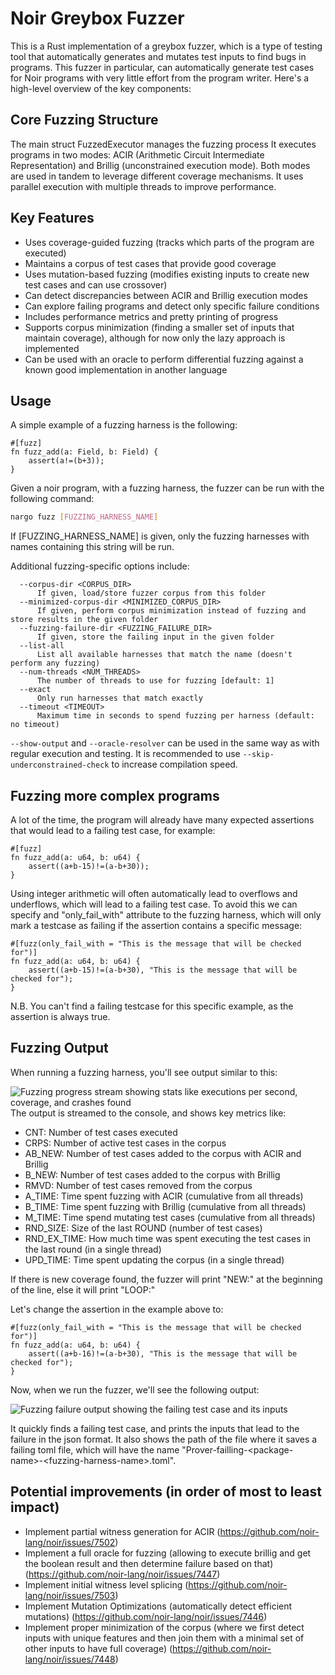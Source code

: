 # Noir Greybox Fuzzer
This is a Rust implementation of a greybox fuzzer, which is a type of testing tool that automatically generates and mutates test inputs to find bugs in programs. This fuzzer in particular, can automatically generate test cases for Noir programs with very little effort from the program writer. Here's a high-level overview of the key components:

## Core Fuzzing Structure

The main struct FuzzedExecutor manages the fuzzing process
It executes programs in two modes: ACIR (Arithmetic Circuit Intermediate Representation) and Brillig (unconstrained execution mode). Both modes are used in tandem to leverage different coverage mechanisms. It uses parallel execution with multiple threads to improve performance.

## Key Features
- Uses coverage-guided fuzzing (tracks which parts of the program are executed)
- Maintains a corpus of test cases that provide good coverage
- Uses mutation-based fuzzing (modifies existing inputs to create new test cases and can use crossover)
- Can detect discrepancies between ACIR and Brillig execution modes
- Can explore failing programs and detect only specific failure conditions
- Includes performance metrics and pretty printing of progress
- Supports corpus minimization (finding a smaller set of inputs that maintain coverage), although for now only the lazy approach is implemented
- Can be used with an oracle to perform differential fuzzing against a known good implementation in another language

## Usage

A simple example of a fuzzing harness is the following:

```noir
#[fuzz]
fn fuzz_add(a: Field, b: Field) {
    assert(a!=(b+3));
}
```

Given a noir program, with a fuzzing harness, the fuzzer can be run with the following command:

```bash
nargo fuzz [FUZZING_HARNESS_NAME]
```

If [FUZZING_HARNESS_NAME] is given, only the fuzzing harnesses with names containing this string will be run.

Additional fuzzing-specific options include:

      --corpus-dir <CORPUS_DIR>
          If given, load/store fuzzer corpus from this folder
      --minimized-corpus-dir <MINIMIZED_CORPUS_DIR>
          If given, perform corpus minimization instead of fuzzing and store results in the given folder
      --fuzzing-failure-dir <FUZZING_FAILURE_DIR>
          If given, store the failing input in the given folder
      --list-all
          List all available harnesses that match the name (doesn't perform any fuzzing)
      --num-threads <NUM_THREADS>
          The number of threads to use for fuzzing [default: 1]
      --exact
          Only run harnesses that match exactly
      --timeout <TIMEOUT>
          Maximum time in seconds to spend fuzzing per harness (default: no timeout)

`--show-output` and `--oracle-resolver` can be used in the same way as with regular execution and testing.
It is recommended to use `--skip-underconstrained-check` to increase compilation speed.

## Fuzzing more complex programs

A lot of the time, the program will already have many expected assertions that would lead to a failing test case, for example:

```noir
#[fuzz]
fn fuzz_add(a: u64, b: u64) {
    assert((a+b-15)!=(a-b+30));
}
```
Using integer arithmetic will often automatically lead to overflows and underflows, which will lead to a failing test case. To avoid this we can specify and "only_fail_with" attribute to the fuzzing harness, which will only mark a testcase as failing if the assertion contains a specific message:

```noir
#[fuzz(only_fail_with = "This is the message that will be checked for")]
fn fuzz_add(a: u64, b: u64) {
    assert((a+b-15)!=(a-b+30), "This is the message that will be checked for");
}
```
N.B. You can't find a failing testcase for this specific example, as the assertion is always true.

## Fuzzing Output

When running a fuzzing harness, you'll see output similar to this:

![Fuzzing progress stream showing stats like executions per second, coverage, and crashes found](fuzzing_stream.png)
The output is streamed to the console, and shows key metrics like:
- CNT: Number of test cases executed
- CRPS: Number of active test cases in the corpus
- AB_NEW: Number of test cases added to the corpus with ACIR and Brillig
- B_NEW: Number of test cases added to the corpus with Brillig 
- RMVD: Number of test cases removed from the corpus
- A_TIME: Time spent fuzzing with ACIR (cumulative from all threads)
- B_TIME: Time spent fuzzing with Brillig (cumulative from all threads)
- M_TIME: Time spend mutating test cases (cumulative from all threads)
- RND_SIZE: Size of the last ROUND (number of test cases)
- RND_EX_TIME: How much time was spent executing the test cases in the last round (in a single thread)
- UPD_TIME: Time spent updating the corpus (in a single thread)

If there is new coverage found, the fuzzer will print "NEW:" at the beginning of the line, else it will print "LOOP:"

Let's change the assertion in the example above to:
```noir
#[fuzz(only_fail_with = "This is the message that will be checked for")]
fn fuzz_add(a: u64, b: u64) {
    assert((a+b-16)!=(a-b+30), "This is the message that will be checked for");
}
```
Now, when we run the fuzzer, we'll see the following output:

![Fuzzing failure output showing the failing test case and its inputs](fuzzing_failure.png)

It quickly finds a failing test case, and prints the inputs that lead to the failure in the json format. It also shows the path of the file where it saves a failing toml file, which will have the name "Prover-failling-\<package-name\>-\<fuzzing-harness-name\>.toml".


## Potential improvements (in order of most to least impact)

- Implement partial witness generation for ACIR (https://github.com/noir-lang/noir/issues/7502)
- Implement a full oracle for fuzzing (allowing to execute brillig and get the boolean result and then determine failure based on that) (https://github.com/noir-lang/noir/issues/7447)
- Implement initial witness level splicing (https://github.com/noir-lang/noir/issues/7503)
- Implement Mutation Optimizations (automatically detect efficient mutations) (https://github.com/noir-lang/noir/issues/7446)
- Implement proper minimization of the corpus (where we first detect inputs with unique features and then join them with a minimal set of other inputs to have full coverage) (https://github.com/noir-lang/noir/issues/7448)